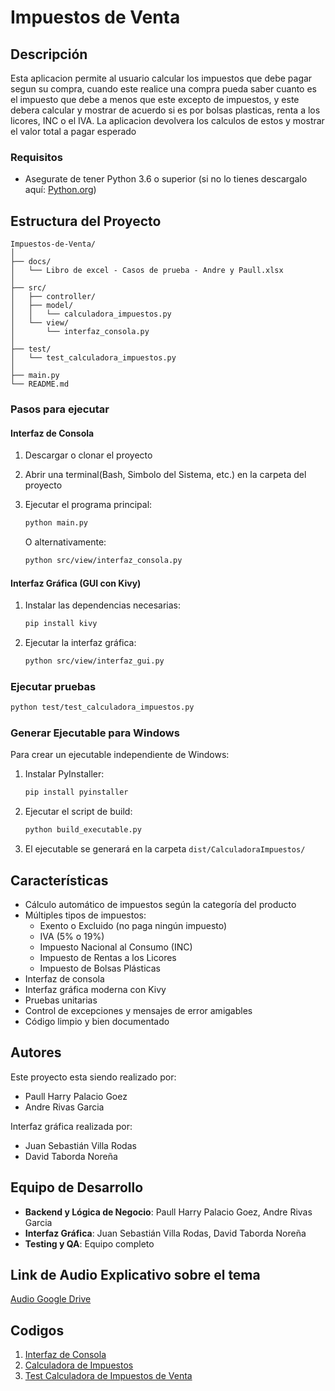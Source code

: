 # Impuestos de Venta

## Descripción
Esta aplicacion permite al usuario calcular los impuestos que debe pagar segun su compra, cuando este realice una compra pueda saber cuanto es el impuesto que debe a menos que este excepto de impuestos, y este debera calcular y mostrar de acuerdo si es por bolsas plasticas, renta a los licores, INC o el IVA.
La aplicacion devolvera los calculos de estos y mostrar el valor total a pagar esperado

### Requisitos
- Asegurate de tener Python 3.6 o superior (si no lo tienes descargalo aquí: [Python.org](https://www.python.org/downloads/))


## Estructura del Proyecto

```
Impuestos-de-Venta/
│
├── docs/                                      
│   └── Libro de excel - Casos de prueba - Andre y Paull.xlsx
│
├── src/                                       
│   ├── controller/                            
│   ├── model/                                 
│   │   └── calculadora_impuestos.py           
│   └── view/                                  
│       └── interfaz_consola.py                
│
├── test/                                      
│   └── test_calculadora_impuestos.py          
│
├── main.py                                    
└── README.md                                  
```


### Pasos para ejecutar

#### Interfaz de Consola
1. Descargar o clonar el proyecto
2. Abrir una terminal(Bash, Simbolo del Sistema, etc.) en la carpeta del proyecto
3. Ejecutar el programa principal:
   ```bash
   python main.py
   ```
   
   O alternativamente:
   ```bash
   python src/view/interfaz_consola.py
   ```

#### Interfaz Gráfica (GUI con Kivy)
1. Instalar las dependencias necesarias:
   ```bash
   pip install kivy
   ```
   
2. Ejecutar la interfaz gráfica:
   ```bash
   python src/view/interfaz_gui.py
   ```

### Ejecutar pruebas
```bash
python test/test_calculadora_impuestos.py
```

### Generar Ejecutable para Windows
Para crear un ejecutable independiente de Windows:

1. Instalar PyInstaller:
   ```bash
   pip install pyinstaller
   ```

2. Ejecutar el script de build:
   ```bash
   python build_executable.py
   ```

3. El ejecutable se generará en la carpeta `dist/CalculadoraImpuestos/`

## Características

- Cálculo automático de impuestos según la categoría del producto
- Múltiples tipos de impuestos:
  - Exento o Excluido (no paga ningún impuesto)
  - IVA (5% o 19%)
  - Impuesto Nacional al Consumo (INC)
  - Impuesto de Rentas a los Licores
  - Impuesto de Bolsas Plásticas
- Interfaz de consola 
- Interfaz gráfica moderna con Kivy
- Pruebas unitarias
- Control de excepciones y mensajes de error amigables
- Código limpio y bien documentado 


## Autores
Este proyecto esta siendo realizado por: 
- Paull Harry Palacio Goez 
- Andre Rivas Garcia

Interfaz gráfica realizada por:
- Juan Sebastián Villa Rodas
- David Taborda Noreña

## Equipo de Desarrollo
- **Backend y Lógica de Negocio**: Paull Harry Palacio Goez, Andre Rivas Garcia
- **Interfaz Gráfica**: Juan Sebastián Villa Rodas, David Taborda Noreña
- **Testing y QA**: Equipo completo


## Link de Audio Explicativo sobre el tema

[Audio Google Drive](https://drive.google.com/drive/folders/1fSU6wTmUQqWg4ZMv37Z1zxNohdVUYFGI?usp=drive_link)

## Codigos

1. [Interfaz de Consola](src/view/interfaz_consola.py)
2. [Calculadora de Impuestos](src/model/calculadora_impuestos.py)
3. [Test Calculadora de Impuestos de Venta](test/test_calculadora_impuestos.py)
